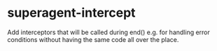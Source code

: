 # superagent-intercept
Add interceptors that will be called during end() e.g. for handling error conditions without having the same code all over the place.
